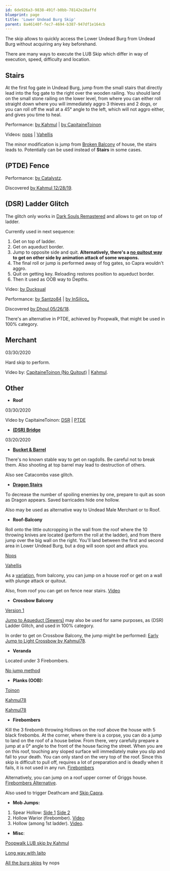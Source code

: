 ```yaml
---
id: 6de926a3-9838-491f-b0bb-78142e28affd
blueprint: page
title: 'Lower Undead Burg Skip'
parent: 8a46140f-fec7-4694-b387-947df1e164cb
---
```

The skip allows to quickly access the Lower Undead Burg from Undead Burg without acquiring any key beforehand.

There are many ways to execute the LUB Skip which differ in way of execution, speed, difficulty and location.

## Stairs

At the first fog gate in Undead Burg, jump from the small stairs that directly lead into the fog gate to the right over the wooden railing. You should land on the small stone railing on the lower level, from where you can either roll straight down where you will immediately aggro 3 thieves and 2 dogs, or you can roll off the wall at a 45° angle to the left, which will not aggro either, and gives you time to heal.

Performance: [by Kahmul](https://youtu.be/mOb2joBC-BI?t=210) | [by CapitaineToinon](https://youtu.be/kbUP4KBmwac?t=210)

Videos: [nops](//youtube.com/watch?v=MVdGRBxtvjs) | [Vahellis](https://youtu.be/b8o-pbrG26w)

The minor modification is jump from [Broken Balcony](https://youtu.be/b8o-pbrG26w?t=32) of house, the stairs leads to. Potentially can be used instead of **Stairs** in some cases.

## (PTDE) Fence

Performance: [by Catalystz](https://youtu.be/IoF7ogkOE1Q?t=239).

Discovered [by Kahmul 12/28/19](</File:Fence_LUB_skip_(Kahmul).mp4> 'File:Fence LUB skip (Kahmul).mp4').

## (DSR) Ladder Glitch

The glitch only works in [Dark Souls Remastered](/ds1remaster) and allows to get on top of ladder.

Currently used in next sequence:

1. Get on top of ladder.
2. Get on aqueduct border.
3. Jump to opposite side and quit. **Alternatively, there's a [no quitout way](/File:DSR-ladder-animbuse.mp4 'File:DSR-ladder-animbuse.mp4') to get on other side by animation attack of some weapons.**
4. The final roll or jump is performed away of fog gates, so Capra wouldn't aggro.
5. Quit on getting key. Reloading restores position to aqueduct border.
6. Then it used as OOB way to Depths.

Video: [by Ducksual](https://youtu.be/kcjrDwQSizE)

Performance: [by Santzo84](https://youtu.be/aqyw6Nx5sJY?t=3262) | [by InSilico\_](https://youtu.be/pIwM5ImCOnE?t=3420)

Discovered [by Dhoul 05/26/18](https://youtu.be/-kUddZMI5YM).

There's an alternative in PTDE, achieved by Poopwalk, that might be used in 100% category.

## Merchant

03/30/2020

Hard skip to perform.

Video by: [CapitaineToinon (No Quitout)](https://www.youtube.com/watch?v=tkbe8IhT4WU) | [Kahmul](https://streamable.com/q0a3l).

## Other

- **Roof**

03/30/2020

Video by CapitaineToinon: [DSR](https://www.youtube.com/watch?v=IRXPcFRnbn0) | [PTDE](https://www.youtube.com/watch?v=hbeyzTont-0)

- [**(DSR) Bridge**](/File:DSR-LUB_Skip-Bridge.mp4 'File:DSR-LUB Skip-Bridge.mp4')

03/20/2020

- [**Bucket & Barrel**](/File:Bucket_%26_Barrel_LUB_Skip.mp4 'File:Bucket & Barrel LUB Skip.mp4')

There's no known stable way to get on ragdolls. Be careful not to break them. Also shooting at top barrel may lead to destruction of others.

Also see Catacombs vase glitch.

- [**Dragon Stairs**](/File:LUB_Skip_Dragon_Stairs.mp4 'File:LUB Skip Dragon Stairs.mp4')

To decrease the number of spoiling enemies by one, prepare to quit as soon as Dragon appears. Saved barricades hide one hollow.

Also may be used as alternative way to Undead Male Merchant or to Roof.

- **Roof-Balcony**

Roll onto the little outcropping in the wall from the roof where the 10 throwing knives are located (perform the roll at the ladder), and from there jump over the big wall on the right. You'll land between the first and second area in Lower Undead Burg, but a dog will soon spot and attack you.

[Nops](//youtube.com/watch?v=YMTzRrMHd08)

[Vahellis](https://www.youtube.com/watch?v=jnz0TyxzRsM&t=305s)

As a [variation](/File:LUB_Skip_Balcony_Variations.mp4 'File:LUB Skip Balcony Variations.mp4'), from balcony, you can jump on a house roof or get on a wall with plunge attack or quitout.

Also, from roof you can get on fence near stairs. [Video](/File:LUB_Skip_Roof-Stairs.mp4 'File:LUB Skip Roof-Stairs.mp4')

- **Crossbow Balcony**

[Version 1](/File:LUB_Skip_Crossbow_Balcony.mp4 'File:LUB Skip Crossbow Balcony.mp4')

[Jump to Aqueduct (Sewers)](https://youtu.be/Xjfmryop2_s) may also be used for same purposes, as (DSR) Ladder Glitch, and used in 100% category.

In order to get on Crossbow Balcony, the jump might be performed: [Early Jump to Light Crossbow by Kahmul78](https://www.youtube.com/watch?v=JQzQfNw3hcY).

- **Veranda**

Located under 3 Firebombers.

[No jump method](/File:Veranda_Slope_at_LUB_Tube_Trim.mp4 'File:Veranda Slope at LUB Tube Trim.mp4')

- **Planks (OOB):**

[Toinon](https://www.youtube.com/watch?v=LMwW52L_NUM)

[Kahmul78](https://streamable.com/qkecx)

[Kahmul78](https://streamable.com/52s1t)

- **Firebombers**

Kill the 3 firebomb throwing Hollows on the roof above the house with 5 black firebombs. At the corner, where there is a corpse, you can do a jump to land on the roof of a house below. From there, very carefully prepare a jump at a 0° angle to the front of the house facing the street. When you are on this roof, touching any sloped surface will immediately make you slip and fall to your death. You can only stand on the very top of the roof. Since this skip is difficult to pull off, requires a lot of preparation and is deadly when it fails, it is not used in any run. [Firebombers](//youtube.com/watch?v=eeYQCY0qYlE)

Alternatively, you can jump on a roof upper corner of Griggs house. [Firebombers Alternative](/File:LUB_Skip_Alternative_Firebombers_zip.mp4 'File:LUB Skip Alternative Firebombers zip.mp4').

Also used to trigger Deathcam and [Skip Capra](/darksouls/capra-skip).

- **Mob Jumps:**

1. Spear Hollow: [Side 1](https://youtu.be/aTTq1t4uJNo?t=77) [Side 2](https://youtu.be/va9h0jhRIX0)
2. Hollow Warior (firebomber). [Video](https://www.youtube.com/watch?v=CJCRa3hPFrY)
3. Hollow (among 1st ladder). [Video](/File:HLUBS.mp4 'File:HLUBS.mp4').

- **Misc**:

[Poopwalk LUB skip by Kahmul](https://streamable.com/k7spk)

[Long way with Iaito](https://youtu.be/uqSP0vpvJ9k)

[All the burg skips](https://youtu.be/aTTq1t4uJNo) by nops
